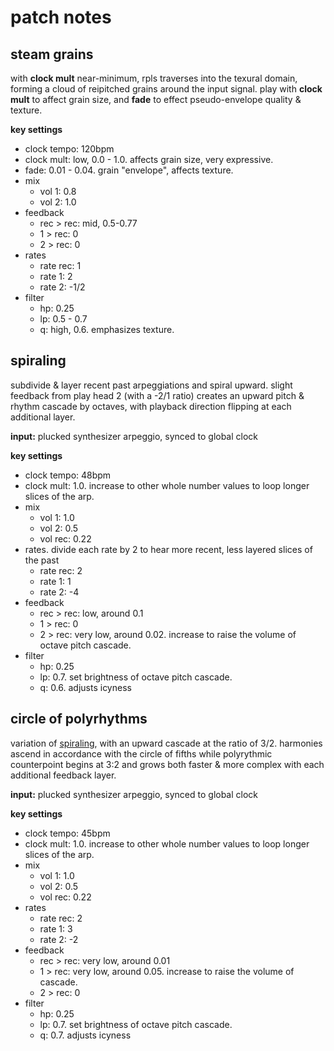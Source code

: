 # patch notes

## steam grains

with **clock mult** near-minimum, rpls traverses into the texural domain, forming a cloud of reipitched grains around the input signal. play with **clock mult** to affect grain size, and **fade** to effect pseudo-envelope quality & texture.

**key settings**
- clock tempo: 120bpm
- clock mult: low, 0.0 - 1.0. affects grain size, very expressive.
- fade: 0.01 - 0.04. grain "envelope", affects texture.
- mix
  - vol 1: 0.8
  - vol 2: 1.0
- feedback
  - rec > rec: mid, 0.5-0.77
  - 1 > rec: 0
  - 2 > rec: 0
- rates
  - rate rec: 1
  - rate 1: 2
  - rate 2: -1/2
- filter
  - hp: 0.25
  - lp: 0.5 - 0.7
  - q: high, 0.6. emphasizes texture.

## spiraling

subdivide & layer recent past arpeggiations and spiral upward. slight feedback from play head 2 (with a -2/1 ratio) creates an upward pitch & rhythm cascade by octaves, with playback direction flipping at each additional layer.

**input:** plucked synthesizer arpeggio, synced to global clock

**key settings**
- clock tempo: 48bpm
- clock mult: 1.0. increase to other whole number values to loop longer slices of the arp.
- mix
  - vol 1: 1.0
  - vol 2: 0.5
  - vol rec: 0.22
- rates. divide each rate by 2 to hear more recent, less layered slices of the past
  - rate rec: 2
  - rate 1: 1
  - rate 2: -4
- feedback
  - rec > rec: low, around 0.1
  - 1 > rec: 0
  - 2 > rec: very low, around 0.02. increase to raise the volume of octave pitch cascade.
- filter
  - hp: 0.25
  - lp: 0.7. set brightness of octave pitch cascade.
  - q: 0.6. adjusts icyness

## circle of polyrhythms

variation of [spiraling](#spiraling), with an upward cascade at the ratio of 3/2. harmonies ascend in accordance with the circle of fifths while polyrythmic counterpoint begins at 3:2 and grows both faster & more complex with each additional feedback layer.

**input:** plucked synthesizer arpeggio, synced to global clock

**key settings**
- clock tempo: 45bpm
- clock mult: 1.0. increase to other whole number values to loop longer slices of the arp.
- mix
  - vol 1: 1.0
  - vol 2: 0.5
  - vol rec: 0.22
- rates
  - rate rec: 2
  - rate 1: 3
  - rate 2: -2
- feedback
  - rec > rec: very low, around 0.01
  - 1 > rec: very low, around 0.05. increase to raise the volume of cascade.
  - 2 > rec: 0
- filter
  - hp: 0.25
  - lp: 0.7. set brightness of octave pitch cascade.
  - q: 0.7. adjusts icyness


